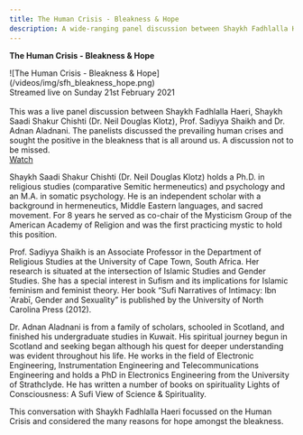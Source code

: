 ```yaml
---
title: The Human Crisis - Bleakness & Hope
description: A wide-ranging panel discussion between Shaykh Fadhlalla Haeri, Shaykh Saadi Shakur Chishti, Prof. Sadiyya Shaikh and Dr. Adnan Aladnani
---
```


<div markdown="1" class="card article sidebar center">

**The Human Crisis - Bleakness & Hope**

<div markdown="2" class="article-image">
![The Human Crisis - Bleakness & Hope](/videos/img/sfh_bleakness_hope.png)
</div>

<div markdown="3" class="article-para">
Streamed live on Sunday 21st February 2021<br/><br/>
This was a live panel discussion between Shaykh Fadhlalla Haeri, Shaykh Saadi Shakur Chishti (Dr. Neil Douglas Klotz), Prof. Sadiyya Shaikh and Dr. Adnan Aladnani. The panelists discussed the prevailing human crises and sought the positive in the bleakness that is all around us. A discussion not to be missed.  
</div>

<div markdown="3" class="article-link">
<a href="https://www.youtube.com/watch?v=_cuDO8kAsBI" target="_blank" rel="noopener noreferrer">Watch</a>
</div>

</div>

Shaykh Saadi Shakur Chishti (Dr. Neil Douglas Klotz) holds a Ph.D. in religious studies (comparative Semitic hermeneutics) and psychology and an M.A. in somatic psychology. He is an independent scholar with a background in hermeneutics, Middle Eastern languages, and sacred movement. For 8 years he served as co-chair of the Mysticism Group of the American Academy of Religion and was the first practicing mystic to hold this position.

Prof. Sadiyya Shaikh is an Associate Professor in the Department of Religious Studies at the University of Cape Town, South Africa.  Her research is situated at the intersection of Islamic Studies and Gender Studies. She has a special interest in Sufism and its implications for Islamic feminism and feminist theory. Her book “Sufi Narratives of Intimacy: Ibn ʿArabī, Gender and Sexuality” is published by the University of North Carolina Press (2012). 

Dr. Adnan Aladnani is from a family of scholars, schooled in Scotland, and finished his undergraduate studies in Kuwait. His spiritual journey begun in Scotland and seeking began although his quest for deeper understanding was evident throughout his life. He works in the field of Electronic Engineering, Instrumentation Engineering and Telecommunications Engineering and holds a PhD in Electronics Engineering from the University of Strathclyde. He has written a number of books on spirituality Lights of Consciousness: A Sufi View of Science & Spirituality.

This conversation with Shaykh Fadhlalla Haeri focussed on the Human Crisis and considered the many reasons for hope amongst the bleakness.